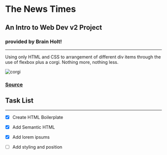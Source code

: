 # The News Times
## An Intro to Web Dev v2 Project
### provided by Brain Holt!
----
Using only HTML and CSS to arrangement of different div items through the use of flexbox plus a corgi. Nothing more, nothing less.


![corgi](https://i.imgur.com/MMRd1oW.jpeg)
### [Source](https://btholt.github.io/intro-to-web-dev-v2/project-html-css)

## Task List
---
 - [x] Create HTML Boilerplate
 - [x] Add Semantic HTML
 - [x] Add lorem ipsums
 - [ ] Add styling and position

